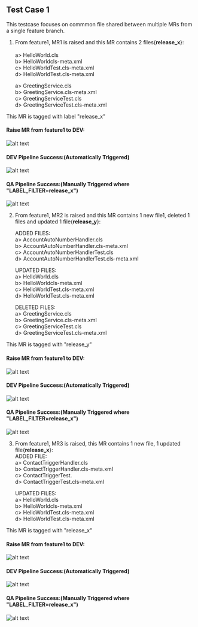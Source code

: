 ## Test Case 1

This testcase focuses on commmon file shared between multiple MRs from a single feature branch.

1. From feature1, MR1 is raised and  this MR contains 2 files{**release_x**}: <br>  
   a> HelloWorld.cls<br>
   b> HelloWorldcls-meta.xml<br>
   c> HelloWorldTest.cls-meta.xml<br>
   d> HelloWorldTest.cls-meta.xml<br>

   a> GreetingService.cls<br>
   b> GreetingService.cls-meta.xml<br>
   c> GreetingServiceTest.cls<br>
   d> GreetingServiceTest.cls-meta.xml<br>

This MR is tagged with label "release_x"<br>

#### Raise MR from feature1 to DEV:<br>
![alt text](Screenshots/1.png) 

#### DEV Pipeline Success:(Automatically Triggered)
![alt text](Screenshots/2.png)

#### QA Pipeline Success:(Manually Triggered where "LABEL_FILTER=release_x")
![alt text](Screenshots/3.png)

2. From feature1, MR2 is raised and this MR contains 1 new file1, deleted 1 files and updated 1 file{**release_y**}:<br>

   ADDED FILES:<br>
   a> AccountAutoNumberHandler.cls<br>
   b> AccountAutoNumberHandler.cls-meta.xml<br>
   c> AccountAutoNumberHandlerTest.cls<br>
   d> AccountAutoNumberHandlerTest.cls-meta.xml<br>

   UPDATED FILES:<br>
   a> HelloWorld.cls<br>
   b> HelloWorldcls-meta.xml<br>
   c> HelloWorldTest.cls-meta.xml<br>
   d> HelloWorldTest.cls-meta.xml<br>

   DELETED FILES:<br>
   a> GreetingService.cls<br>
   b> GreetingService.cls-meta.xml<br>
   c> GreetingServiceTest.cls<br>
   d> GreetingServiceTest.cls-meta.xml<br>

This MR is tagged with "release_y"

#### Raise MR from feature1 to DEV:
![alt text](Screenshots/4.png) 

#### DEV Pipeline Success:(Automatically Triggered)
![alt text](Screenshots/5.png)

#### QA Pipeline Success:(Manually Triggered where "LABEL_FILTER=release_x")
![alt text](Screenshots/6.png)

3. From feature1, MR3 is raised, this MR contains 1 new file, 1 updated file{**release_x**}:<br>
   ADDED FILE:<br>
   a> ContactTriggerHandler.cls<br>
   b> ContactTriggerHandler.cls-meta.xml<br>
   c> ContactTriggerTest.<br>
   d> ContactTriggerTest.cls-meta.xml<br>

   UPDATED FILES:<br>
   a> HelloWorld.cls<br>
   b> HelloWorldcls-meta.xml<br>
   c> HelloWorldTest.cls-meta.xml<br>
   d> HelloWorldTest.cls-meta.xml<br>
 
This MR is tagged with "release_x"

#### Raise MR from feature1 to DEV:
![alt text](Screenshots/7.png) 

#### DEV Pipeline Success:(Automatically Triggered)
![alt text](Screenshots/8.png)

#### QA Pipeline Success:(Manually Triggered where "LABEL_FILTER=release_x")
![alt text](Screenshots/9.png)